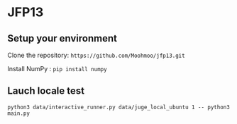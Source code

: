 # JFP13

## Setup your environment
Clone the repository:
```https://github.com/Moohmoo/jfp13.git```

Install NumPy :
```pip install numpy```

## Lauch locale test

```python3 data/interactive_runner.py data/juge_local_ubuntu 1 -- python3 main.py```
